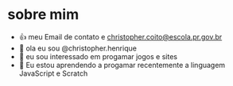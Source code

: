 # sobre mim

- 👍 meu Email de contato e christopher.coito@escola.pr.gov.br
- 👋 ola eu sou @christopher.henrique
- 👀 eu sou interessado em progamar jogos e  sites
- 🌱 Eu estou aprendendo a progamar recentemente a linguagem JavaScript e Scratch


<!---
christophercolombo/christophercolombo is a ✨ special ✨ repository because its `README.md` (this file) appears on your GitHub profile.
You can click the Preview link to take a look at your changes.
--->
